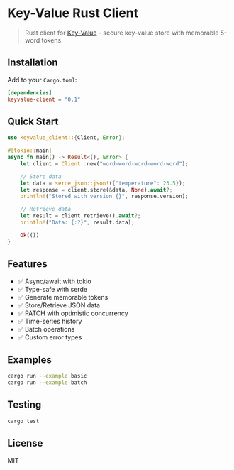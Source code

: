 # Key-Value Rust Client

> Rust client for [Key-Value](https://key-value.co) - secure key-value store with memorable 5-word tokens.

## Installation

Add to your `Cargo.toml`:

```toml
[dependencies]
keyvalue-client = "0.1"
```

## Quick Start

```rust
use keyvalue_client::{Client, Error};

#[tokio::main]
async fn main() -> Result<(), Error> {
    let client = Client::new("word-word-word-word-word");

    // Store data
    let data = serde_json::json!({"temperature": 23.5});
    let response = client.store(&data, None).await?;
    println!("Stored with version {}", response.version);

    // Retrieve data
    let result = client.retrieve().await?;
    println!("Data: {:?}", result.data);

    Ok(())
}
```

## Features

- ✅ Async/await with tokio
- ✅ Type-safe with serde
- ✅ Generate memorable tokens
- ✅ Store/Retrieve JSON data
- ✅ PATCH with optimistic concurrency
- ✅ Time-series history
- ✅ Batch operations
- ✅ Custom error types

## Examples

```bash
cargo run --example basic
cargo run --example batch
```

## Testing

```bash
cargo test
```

## License

MIT
